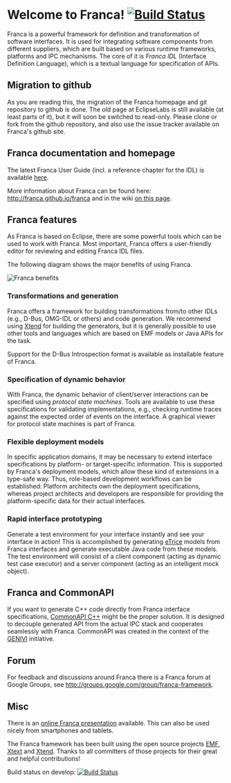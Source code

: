 # Welcome to Franca! [![Build Status](https://travis-ci.org/franca/franca.svg?branch=master)](https://travis-ci.org/franca/franca)

Franca is a powerful framework for definition and transformation of software interfaces.
It is used for integrating software components from different suppliers, which are built based on various runtime frameworks, platforms and IPC mechanisms. The core of it is _Franca IDL_ (Interface Definition Language), which is a textual language for specification of APIs.

## Migration to github

As you are reading this, the migration of the Franca homepage and git repository to github is done.
The old page at EclipseLabs is still available (at least parts of it), but it will soon be switched
to read-only. Please clone or fork from the github repository, and also use the issue tracker available
on Franca's github site.

## Franca documentation and homepage

The latest Franca User Guide (incl. a reference chapter for the IDL) is available
[here](https://drive.google.com/folderview?id=0B7JseVbR6jvhUnhLOUM5ZGxOOG8).

More information about Franca can be found here: http://franca.github.io/franca
and in the wiki [on this page](https://github.com/franca/franca/wiki).

## Franca features

As Franca is based on Eclipse, there are some powerful tools which can be used to work with Franca. Most important, Franca offers a user-friendly editor for reviewing and editing Franca IDL files.

The following diagram shows the major benefits of using Franca.

![Franca benefits](https://projects.itemis.de/html/web-presentations/kbi/std/franca_std/resources/franca_feature_overview.png)

### Transformations and generation
Franca offers a framework for building transformations from/to other IDLs (e.g., D-Bus, OMG-IDL or others)
and code generation. We recommend using [Xtend](http://xtend-lang.org) for building the generators,
but it is generally possible to use other tools and languages which are based on EMF models or Java APIs for the task.

Support for the D-Bus Introspection format is available as installable feature of Franca.

### Specification of dynamic behavior ###
With Franca, the dynamic behavior of client/server interactions can be specified using _protocol state machines_.
Tools are available to use these specifications for validating implementations,
e.g., checking runtime traces against the expected order of events on the interface.
A graphical viewer for protocol state machines is part of Franca.

### Flexible deployment models
In specific application domains, it may be necessary to extend interface specifications by platform-
or target-specific information. This is supported by Franca's deployment models, which allow these kind
of extensions in a type-safe way.
Thus, role-based development workflows can be established: Platform architects own the deployment
specifications, whereas project architects and developers are responsible for providing the
platform-specific data for their actual interfaces.

### Rapid interface prototyping
Generate a test environment for your interface instantly and see your interface in action!
This is accomplished by generating [eTrice](http://eclipse.org/etrice) models from Franca interfaces
and generate executable Java code from these models. The test environment will consist of a client
component (acting as dynamic test case executor) and a server component (acting as an intelligent mock object).

## Franca and CommonAPI

If you want to generate C++ code directly from Franca interface specifications,
[CommonAPI C++](https://genivi.github.io/capicxx-core-tools/) might be the proper solution.
It is designed to decouple generated API from the actual IPC stack and cooperates seamlessly with Franca.
CommonAPI was created in the context of the [GENIVI](http://genivi.org) initiative.

## Forum

For feedback and discussions around Franca there is a
Franca forum at Google Groups, see http://groups.google.com/group/franca-framework.

## Misc

There is an [online Franca presentation](https://projects.itemis.de/html/web-presentations/kbi/std/franca_std/) available.
This can also be used nicely from smartphones and tablets.

The Franca framework has been built using the open source projects [EMF](http://www.eclipse.org/emf),
[Xtext](http://www.xtext.org) and [Xtend](http://xtend-lang.org).
Thanks to all committers of those projects for their great and helpful contributions!

Build status on develop: [![Build Status](https://travis-ci.org/franca/franca.svg?branch=develop)](https://travis-ci.org/franca/franca)

